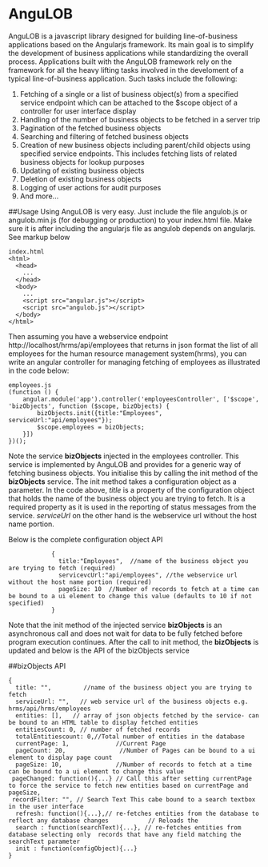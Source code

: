 # AnguLOB
AnguLOB is a javascript library designed for building line-of-business applications based on the Angularjs framework. Its main goal is to simplify the development of business applications while standardizing the overall process. Applications built with the AnguLOB framework rely on the framework for all the heavy lifting tasks involved in the develoment of a typical line-of-business application. Such tasks include the following:

1.  Fetching of a single or a list of business object(s) from a specified service endpoint which can be attached to the $scope object      of a controller for user interface display
2.  Handling of the number of business objects to be fetched in a server trip
3.  Pagination of the fetched business objects
4.  Searching and filtering of fetched business objects
5.  Creation of new business objects including parent/child objects using specified service endpoints. This includes fetching lists of       related business objects for lookup purposes
6.  Updating of existing business objects
7.  Deletion of existing business objects
8.  Logging of user actions for audit purposes
9.  And more...

##Usage
Using AnguLOB is very easy. Just include the file angulob.js or angulob.min.js (for debugging or production) to your index.html file. Make sure it is after including the angularjs file as angulob depends on angularjs. See markup below

```
index.html
<html>
  <head>
    ...
  </head>
  <body>
    ...
    <script src="angular.js"></script>
    <script src="angulob.js"></script>
  </body>
</html>
```

Then assuming you have a webservice endpoint http://localhost/hrms/api/employees that returns in json format the list of all employees for the human resource management system(hrms), you can write an angular controller for managing fetching of employees as illustrated in the code below:

```
employees.js
(function () {
    angular.module('app').controller('employeesController', ['$scope', 'bizObjects', function ($scope, bizObjects) {
        bizObjects.init({title:"Employees", serviceUrl:"api/employees"});
        $scope.employees = bizObjects;
    }])
})();
```
Note the service **bizObjects** injected in the employees controller. This service is implemented by AnguLOB and provides for a generic way of fetching business objects. You initialise this by calling the init method of the **bizObjects** service. The init method takes a configuration object as a parameter. In the code above, *title* is a property of the configuration object that holds the name of the business object you are trying to fetch. It is a required property as it is used in the reporting of status messages from the service. *serviceUrl* on the other hand is the webservice url without the host name portion.

Below is the complete configuration object API
```
            {
              title:"Employees",  //name of the business object you are trying to fetch (required)
              servicevcUrl:"api/employees", //the webservice url without the host name portion (required)
              pageSize: 10  //Number of records to fetch at a time can be bound to a ui element to change this value (defaults to 10 if not specified)
            }
```
Note that the init method of the injected service **bizObjects** is an asynchronous call and does not wait for data to be fully fetched before program execution continues. After the call to init method, the **bizObjects** is updated and below is the API of the bizObjects service

##bizObjects API
```
{
  title: "",         //name of the business object you are trying to fetch
  serviceUrl: "",   // web service url of the business objects e.g. hrms/api/hrms/employees
  entities: [],   // array of json objects fetched by the service- can be bound to an HTML table to display fetched entities
  entitiesCount: 0, // number of fetched records
  totalEntitiescount: 0,//Total number of entities in the database
  currentPage: 1,             //Current Page
  pageCount: 20,               //Number of Pages can be bound to a ui element to display page count
  pageSize: 10,               //Number of records to fetch at a time can be bound to a ui element to change this value
 pageChanged: function(){...} // Call this after setting currentPage to force the service to fetch new entities based on currentPage and pageSize,
 recordFilter: "", // Search Text This cabe bound to a search textbox in the user interface
  refresh: function(){...},// re-fetches entities from the database to reflect any database changes           // Reloads the 
  search : function(searchText){...}, // re-fetches entities from database selecting only  records that have any field matching the searchText parameter
  init : function(configObject){...}
}
```
